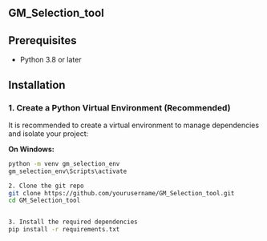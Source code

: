 ## GM_Selection_tool
## Prerequisites
- Python 3.8 or later

## Installation

### 1. Create a Python Virtual Environment (Recommended)
It is recommended to create a virtual environment to manage dependencies and isolate your project:

**On Windows:**
```bash
python -m venv gm_selection_env
gm_selection_env\Scripts\activate

2. Clone the git repo
git clone https://github.com/yourusername/GM_Selection_tool.git
cd GM_Selection_tool


3. Install the required dependencies
pip install -r requirements.txt
